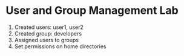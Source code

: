 # User and Group Management Lab
1. Created users: user1, user2
2. Created group: developers
3. Assigned users to groups
4. Set permissions on home directories
